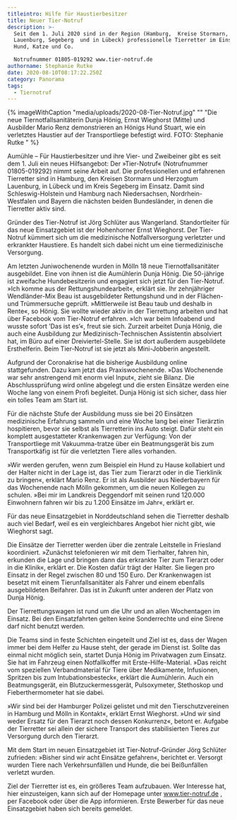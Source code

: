 ```yaml
---
titleintro: Hilfe für Haustierbesitzer
title: Neuer Tier-Notruf
description: >-
  Seit dem 1. Juli 2020 sind in der Region (Hamburg,  Kreise Stormarn, Herzogtum
  Lauenburg, Segeberg  und in Lübeck) professionelle Tierretter im Einsatz für
  Hund, Katze und Co.

  Notrufnummer 01805-019292 www.tier-notruf.de
authorname: Stephanie Rutke
date: 2020-08-10T08:17:22.250Z
category: Panorama
tags:
  - Tiernotruf
---
```

{% imageWithCaption "media/uploads/2020-08-Tier-Notruf.jpg" "" "Die neue Tiernotfallsanitäterin Dunja Hönig, Ernst Wieghorst  (Mitte) und Ausbilder Mario Renz demonstrieren an Hönigs Hund Stuart, wie ein verletztes  Haustier auf der Transportliege befestigt wird. FOTO: Stephanie Rutke    " %}


Aumühle – Für Haustierbesitzer und ihre Vier- und Zweibeiner gibt es seit dem 1. Juli ein neues Hilfsangebot: Der »Tier-Notruf« (Notrufnummer 01805-019292) nimmt seine Arbeit auf. Die  professionellen und erfahrenen Tierretter sind in  Hamburg, den Kreisen Stormarn und Herzogtum Lauenburg, in Lübeck und im Kreis Segeberg im Einsatz. Damit sind Schleswig-Holstein und Hamburg nach Niedersachsen, Nordrhein-Westfalen und Bayern die nächsten  beiden Bundesländer, in denen die Tierretter aktiv sind.

Gründer des Tier-Notruf ist Jörg Schlüter aus Wangerland. Standortleiter für das neue Einsatzgebiet ist der Hohenhorner Ernst Wieghorst. Der Tier-Notruf kümmert sich um die medizinische Notfallversorgung verletzter und erkrankter Haustiere. Es handelt sich dabei nicht um eine tiermedizinische Versorgung.

Am letzten Juniwochenende wurden in Mölln 18 neue Tiernotfallsanitäter ausgebildet. Eine von ihnen ist die Aumühlerin Dunja Hönig.  Die 50-jährige ist zweifache Hundebesitzerin und engagiert sich jetzt für den Tier-Notruf. »Ich komme aus der Rettungshundearbeit«, erklärt sie. Ihr zehnjähriger Wendländer-Mix Beau ist ausgebildeter Rettungshund und in der Flächen- und Trümmersuche geprüft. »Mittlerweile ist Beau taub und deshalb in Rente«, so Hönig. Sie wollte wieder aktiv in der Tierrettung arbeiten und hat über Facebook vom Tier-Notruf erfahren. »Ich war beim Infoabend und wusste sofort ’Das ist es’«, freut sie sich. Zurzeit arbeitet Dunja Hönig, die auch eine Ausbildung zur Medizinisch-Technischen Assistentin absolviert hat, im Büro auf einer Dreiviertel-Stelle.  Sie ist dort außerdem ausgebildete Ersthelferin. Beim Tier-Notruf ist sie jetzt als Mini-Jobberin angestellt.

Aufgrund der Coronakrise hat die bisherige Ausbildung online stattgefunden. Dazu kam jetzt das Praxiswochenende. »Das Wochenende war sehr anstrengend mit enorm viel Input«, zieht sie Bilanz. Die Abschlussprüfung wird online abgelegt und die ersten Einsätze werden eine Woche lang von einem Profi begleitet. Dunja Hönig ist sich sicher, dass hier ein tolles Team am Start ist.

Für die nächste Stufe der  Ausbildung  muss sie bei 20 Einsätzen medizinische Erfahrung sammeln und eine Woche lang bei einer Tierärztin hospitieren, bevor sie selbst als Tierretterin ins Auto steigt. Dafür steht ein komplett ausgestatteter Krankenwagen zur Verfügung: Von der Transportliege mit Vakuumma-tratze über ein Beatmungsgerät bis zum Transportkäfig ist für die verletzten Tiere alles vorhanden.

»Wir werden gerufen, wenn zum Beispiel ein Hund zu Hause kollabiert und der Halter nicht in der Lage ist, das Tier zum Tierarzt oder in die Tierklinik zu bringen«, erklärt Mario Renz. Er ist als Ausbilder aus Niederbayern für das Wochenende nach Mölln gekommen, um die neuen Kollegen zu schulen. »Bei mir im Landkreis Deggendorf mit seinen rund 120.000 Einwohnern fahren wir bis zu 1.200 Einsätze im Jahr«, erklärt er. 

Für das neue Einsatzgebiet in Norddeutschland sehen die Tierretter deshalb auch viel Bedarf, weil es ein vergleichbares Angebot hier nicht gibt, wie Wieghorst sagt.

Die Einsätze der Tierretter werden über die zentrale Leitstelle in Friesland koordiniert. »Zunächst telefonieren wir mit dem Tierhalter, fahren hin, erkunden die Lage und bringen dann das erkrankte Tier zum Tierarzt oder in die Klinik«, erklärt er. Die Kosten dafür trägt der Halter. Sie liegen pro Einsatz in der Regel zwischen 80 und 150 Euro. Der Krankenwagen ist besetzt mit einem Tierunfallsanitäter als Fahrer und einem ebenfalls ausgebildeten Beifahrer. Das ist in Zukunft unter anderen der Platz von Dunja Hönig.

Der Tierrettungswagen ist rund um die Uhr und an allen Wochentagen im Einsatz. Bei den Einsatzfahrten gelten keine Sonderrechte und eine Sirene darf nicht benutzt werden.

Die Teams sind in feste Schichten eingeteilt und Ziel ist es, dass der Wagen immer bei dem Helfer zu Hause steht, der gerade im Dienst ist. Sollte das einmal nicht möglich sein, startet Dunja Hönig im Privatwagen zum Einsatz. Sie hat im Fahrzeug einen Notfallkoffer mit Erste-Hilfe-Material. »Das reicht vom speziellen Verbandmaterial für Tiere über Medikamente, Infusionen, Spritzen bis zum Intubationsbesteck«, erklärt die Aumühlerin. Auch ein Beatmungsgerät, ein Blutzuckermessgerät, Pulsoxymeter, Stethoskop und Fieberthermometer hat sie dabei.

»Wir sind bei der Hamburger Polizei gelistet und mit den Tierschutzvereinen in Hamburg und Mölln in Kontakt«, erklärt Ernst Wieghorst. »Und wir sind weder Ersatz für den Tierarzt noch dessen Konkurrenz«, betont er. Aufgabe der Tierretter sei allein der sichere Transport des stabilisierten Tieres zur Versorgung durch den Tierarzt.

Mit dem Start im neuen Einsatzgebiet ist Tier-Notruf-Gründer Jörg Schlüter zufrieden: »Bisher  sind wir acht Einsätze gefahren«, berichtet er. Versorgt wurden Tiere nach Verkehrsunfällen und Hunde, die bei Beißunfällen verletzt wurden. 

Ziel der Tierretter ist es, ein größeres Team aufzubauen. Wer Interesse hat, hier einzusteigen, kann sich auf der Homepage unter www.tier-notruf.de , per Facebook oder über die App informieren. Erste Bewerber für das neue Einsatzgebiet haben sich bereits gemeldet.